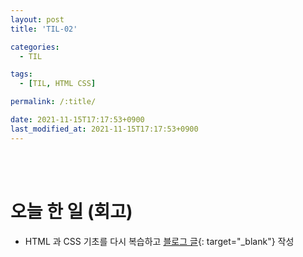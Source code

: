 ```yaml
---
layout: post
title: 'TIL-02'

categories:
  - TIL

tags:
  - [TIL, HTML CSS]

permalink: /:title/

date: 2021-11-15T17:17:53+0900
last_modified_at: 2021-11-15T17:17:53+0900
---
```


<br>
<br>

# 오늘 한 일 (회고)

- HTML 과 CSS 기초를 다시 복습하고 [블로그 글](../html-css-1){: target="\_blank"} 작성
